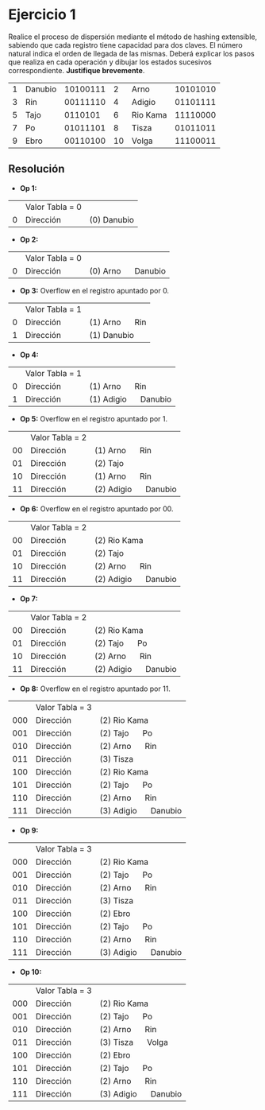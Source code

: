 # Ejercicio 1

Realice el proceso de dispersión mediante el método de hashing extensible, sabiendo que cada registro tiene capacidad para dos claves. El número natural indica el orden de llegada de las mismas. Deberá explicar los pasos que realiza en cada operación y dibujar los estados sucesivos correspondiente. **Justifique brevemente**.

|     |         |          |     |          |          |
| --- | ------- | -------- | --- | -------- | -------- |
| 1   | Danubio | 10100111 | 2   | Arno     | 10101010 |
| 3   | Rin     | 00111110 | 4   | Adigio   | 01101111 |
| 5   | Tajo    | 0110101  | 6   | Rio Kama | 11110000 |
| 7   | Po      | 01011101 | 8   | Tisza    | 01011011 |
| 9   | Ebro    | 00110100 | 10  | Volga    | 11100011 |

## Resolución

- **Op 1:**

|     |                 |             |
| :-- | :-------------- | :---------- |
|     | Valor Tabla = 0 |             |
| 0   | Dirección       | (0) Danubio |

- **Op 2:**

|     |                 |                          |
| :-- | :-------------- | :----------------------- |
|     | Valor Tabla = 0 |                          |
| 0   | Dirección       | (0) Arno $\quad$ Danubio |

- **Op 3:** Overflow en el registro apuntado por 0.

|     |                 |                      |
| :-- | :-------------- | :------------------- |
|     | Valor Tabla = 1 |                      |
| 0   | Dirección       | (1) Arno $\quad$ Rin |
| 1   | Dirección       | (1) Danubio          |

- **Op 4:**

|     |                 |                            |
| :-- | :-------------- | :------------------------- |
|     | Valor Tabla = 1 |                            |
| 0   | Dirección       | (1) Arno $\quad$ Rin       |
| 1   | Dirección       | (1) Adigio $\quad$ Danubio |

- **Op 5:** Overflow en el registro apuntado por 1.

|     |                 |                            |
| :-- | :-------------- | :------------------------- |
|     | Valor Tabla = 2 |                            |
| 00  | Dirección       | (1) Arno $\quad$ Rin       |
| 01  | Dirección       | (2) Tajo                   |
| 10  | Dirección       | (1) Arno $\quad$ Rin       |
| 11  | Dirección       | (2) Adigio $\quad$ Danubio |

- **Op 6:** Overflow en el registro apuntado por 00.

|     |                 |                            |
| :-- | :-------------- | :------------------------- |
|     | Valor Tabla = 2 |                            |
| 00  | Dirección       | (2) Rio Kama               |
| 01  | Dirección       | (2) Tajo                   |
| 10  | Dirección       | (2) Arno $\quad$ Rin       |
| 11  | Dirección       | (2) Adigio $\quad$ Danubio |

- **Op 7:**

|     |                 |                            |
| :-- | :-------------- | :------------------------- |
|     | Valor Tabla = 2 |                            |
| 00  | Dirección       | (2) Rio Kama               |
| 01  | Dirección       | (2) Tajo $\quad$ Po        |
| 10  | Dirección       | (2) Arno $\quad$ Rin       |
| 11  | Dirección       | (2) Adigio $\quad$ Danubio |

- **Op 8:** Overflow en el registro apuntado por 11.

|     |                 |                            |
| :-- | :-------------- | :------------------------- |
|     | Valor Tabla = 3 |                            |
| 000 | Dirección       | (2) Rio Kama               |
| 001 | Dirección       | (2) Tajo $\quad$ Po        |
| 010 | Dirección       | (2) Arno $\quad$ Rin       |
| 011 | Dirección       | (3) Tisza                  |
| 100 | Dirección       | (2) Rio Kama               |
| 101 | Dirección       | (2) Tajo $\quad$ Po        |
| 110 | Dirección       | (2) Arno $\quad$ Rin       |
| 111 | Dirección       | (3) Adigio $\quad$ Danubio |

- **Op 9:**

|     |                 |                            |
| :-- | :-------------- | :------------------------- |
|     | Valor Tabla = 3 |                            |
| 000 | Dirección       | (2) Rio Kama               |
| 001 | Dirección       | (2) Tajo $\quad$ Po        |
| 010 | Dirección       | (2) Arno $\quad$ Rin       |
| 011 | Dirección       | (3) Tisza                  |
| 100 | Dirección       | (2) Ebro                   |
| 101 | Dirección       | (2) Tajo $\quad$ Po        |
| 110 | Dirección       | (2) Arno $\quad$ Rin       |
| 111 | Dirección       | (3) Adigio $\quad$ Danubio |

- **Op 10:**

|     |                 |                            |
| :-- | :-------------- | :------------------------- |
|     | Valor Tabla = 3 |                            |
| 000 | Dirección       | (2) Rio Kama               |
| 001 | Dirección       | (2) Tajo $\quad$ Po        |
| 010 | Dirección       | (2) Arno $\quad$ Rin       |
| 011 | Dirección       | (3) Tisza $\quad$ Volga    |
| 100 | Dirección       | (2) Ebro                   |
| 101 | Dirección       | (2) Tajo $\quad$ Po        |
| 110 | Dirección       | (2) Arno $\quad$ Rin       |
| 111 | Dirección       | (3) Adigio $\quad$ Danubio |
